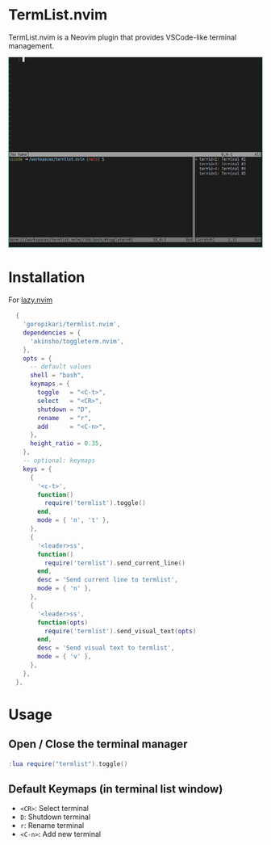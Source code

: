 # TermList.nvim

TermList.nvim is a Neovim plugin that provides VSCode-like terminal management.

![image](./doc/termlist.png)

# Installation

For [lazy.nvim](https://github.com/folke/lazy.nvim)

```lua
  {
    'goropikari/termlist.nvim',
    dependencies = {
      'akinsho/toggleterm.nvim',
    },
    opts = {
      -- default values
      shell = "bash",
      keymaps = {
        toggle   = "<C-t>",
        select   = "<CR>",
        shutdown = "D",
        rename   = "r",
        add      = "<C-n>",
      },
      height_ratio = 0.35,
    },
    -- optional: keymaps
    keys = {
      {
        '<c-t>',
        function()
          require('termlist').toggle()
        end,
        mode = { 'n', 't' },
      },
      {
        '<leader>ss',
        function()
          require('termlist').send_current_line()
        end,
        desc = 'Send current line to termlist',
        mode = { 'n' },
      },
      {
        '<leader>ss',
        function(opts)
          require('termlist').send_visual_text(opts)
        end,
        desc = 'Send visual text to termlist',
        mode = { 'v' },
      },
    },
  },

```

# Usage

## Open / Close the terminal manager

```lua
:lua require("termlist").toggle()
```

## Default Keymaps (in terminal list window)

- `<CR>`: Select terminal
- `D`: Shutdown terminal
- `r`: Rename terminal
- `<C-n>`: Add new terminal
